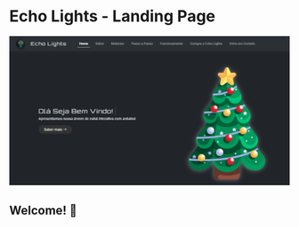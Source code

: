 # Echo Lights - Landing Page

![Design preview for the home web site](./design/echo-lights-home.png)

## Welcome! 👋
